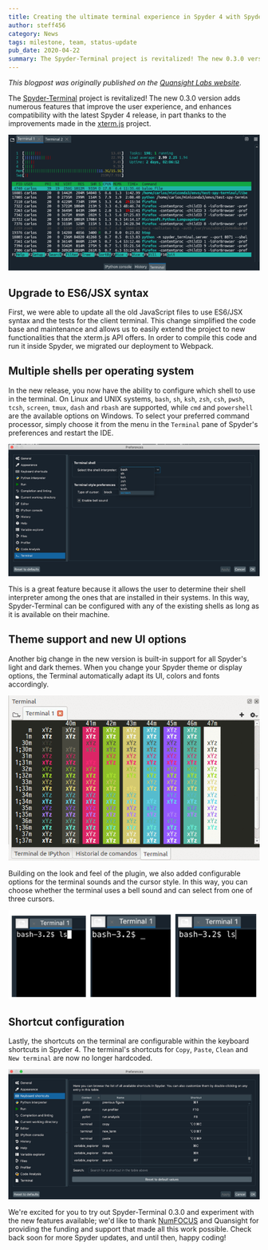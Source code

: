 ```yaml
---
title: Creating the ultimate terminal experience in Spyder 4 with Spyder-Terminal
author: steff456
category: News
tags: milestone, team, status-update
pub_date: 2020-04-22
summary: The Spyder-Terminal project is revitalized! The new 0.3.0 version adds numerous features that improve the user experience, and enhances compatibility with the latest Spyder 4 release, in part thanks to the improvements made in the xterm.js project.
---
```


*This blogpost was originally published on the [Quansight Labs website](https://labs.quansight.org/blog/2020/02/creating-the-ultimate-terminal-experience-in-Spyder-4-with-Spyder-Terminal/)*.

The [Spyder-Terminal](https://github.com/spyder-ide/spyder-terminal) project is revitalized! The new 0.3.0 version adds numerous features that improve the user experience, and enhances compatibility with the latest Spyder 4 release, in part thanks to the improvements made in the [xterm.js](https://github.com/xtermjs/xterm.js) project.

![Screenshot of the new spyder-terminal](terminal.png)

## Upgrade to ES6/JSX syntax

First, we were able to update all the old JavaScript files to use ES6/JSX syntax and the tests for the client terminal. This change simplified the code base and maintenance and allows us to easily extend the project to new functionalities that the xterm.js API offers. In order to compile this code and run it inside Spyder, we migrated our deployment to Webpack.

## Multiple shells per operating system
In the new release, you now have the ability to configure which shell to use in the terminal. On Linux and UNIX systems, `bash`, `sh`, `ksh`, `zsh`, `csh`, `pwsh`, `tcsh`, `screen`, `tmux`, `dash` and `rbash` are supported, while `cmd` and `powershell` are the available options on Windows. To select your preferred command processor, simply choose it from the menu in the `Terminal` pane of Spyder's preferences and restart the IDE.

![UNIX shell options for starting the terminal](shells.png)

This is a great feature because it allows the user to determine their shell interpreter among the ones that are installed in their systems. In this way, Spyder-Terminal can be configured with any of the existing shells as long as it is available on their machine.

## Theme support and new UI options

Another big change in the new version is built-in support for all Spyder's light and dark themes. When you change your Spyder theme or display options, the Terminal automatically adapt its UI, colors and fonts accordingly.

![Spyder-Terminal new themes](terminal-colors.gif)

Building on the look and feel of the plugin, we also added configurable options for the terminal sounds and the cursor style. In this way, you can choose whether the terminal uses a bell sound and can select from one of three cursors.

![Cursor options for Spyder-Terminal](cursor-style.png)

## Shortcut configuration

Lastly, the shortcuts on the terminal are configurable within the keyboard shortcuts in Spyder 4. The terminal's shortcuts for `Copy`, `Paste`, `Clean` and `New terminal` are now no longer hardcoded.

![Configurable shortcuts for the Terminal inside Spyder 4](shortcuts.png)

We're excited for you to try out Spyder-Terminal 0.3.0 and experiment with the new features available; we'd like to thank [NumFOCUS](https://numfocus.org/) and Quansight for providing the funding and support that made all this work possible. Check back soon for more Spyder updates, and until then, happy coding!
